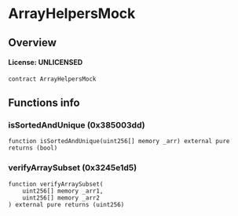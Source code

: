 # ArrayHelpersMock

## Overview

#### License: UNLICENSED

```solidity
contract ArrayHelpersMock
```


## Functions info

### isSortedAndUnique (0x385003dd)

```solidity
function isSortedAndUnique(uint256[] memory _arr) external pure returns (bool)
```


### verifyArraySubset (0x3245e1d5)

```solidity
function verifyArraySubset(
    uint256[] memory _arr1,
    uint256[] memory _arr2
) external pure returns (uint256)
```

